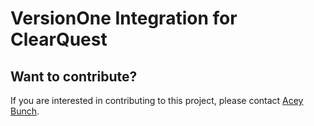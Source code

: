 # VersionOne Integration for ClearQuest

## Want to contribute?
If you are interested in contributing to this project, please contact [Acey Bunch](mailto:acey.bunch@versionone.com).
